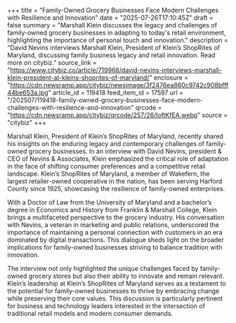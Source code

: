 +++
title = "Family-Owned Grocery Businesses Face Modern Challenges with Resilience and Innovation"
date = "2025-07-26T17:10:45Z"
draft = false
summary = "Marshall Klein discusses the legacy and challenges of family-owned grocery businesses in adapting to today's retail environment, highlighting the importance of personal touch and innovation."
description = "David Nevins interviews Marshall Klein, President of Klein’s ShopRites of Maryland, discussing family business legacy and retail innovation. Read more on citybiz."
source_link = "https://www.citybiz.co/article/719968/david-nevins-interviews-marshall-klein-president-at-kleins-shoprites-of-maryland/"
enclosure = "https://cdn.newsramp.app/citybiz/newsimage/3f2476ea860c9742c908bfff44be653a.jpg"
article_id = 119418
feed_item_id = 17597
url = "/202507/119418-family-owned-grocery-businesses-face-modern-challenges-with-resilience-and-innovation"
qrcode = "https://cdn.newsramp.app/citybiz/qrcode/257/26/loftKfEA.webp"
source = "citybiz"
+++

<p>Marshall Klein, President of Klein’s ShopRites of Maryland, recently shared his insights on the enduring legacy and contemporary challenges of family-owned grocery businesses. In an interview with David Nevins, president & CEO of Nevins & Associates, Klein emphasized the critical role of adaptation in the face of shifting consumer preferences and a competitive retail landscape. Klein’s ShopRites of Maryland, a member of Wakefern, the largest retailer-owned cooperative in the nation, has been serving Harford County since 1925, showcasing the resilience of family-owned enterprises.</p><p>With a Doctor of Law from the University of Maryland and a bachelor’s degree in Economics and History from Franklin & Marshall College, Klein brings a multifaceted perspective to the grocery industry. His conversation with Nevins, a veteran in marketing and public relations, underscored the importance of maintaining a personal connection with customers in an era dominated by digital transactions. This dialogue sheds light on the broader implications for family-owned businesses striving to balance tradition with innovation.</p><p>The interview not only highlighted the unique challenges faced by family-owned grocery stores but also their ability to innovate and remain relevant. Klein’s leadership at Klein’s ShopRites of Maryland serves as a testament to the potential for family-owned businesses to thrive by embracing change while preserving their core values. This discussion is particularly pertinent for business and technology leaders interested in the intersection of traditional retail models and modern consumer demands.</p>